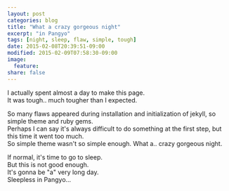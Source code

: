 ```yaml
---
layout: post
categories: blog
title: "What a crazy gorgeous night"
excerpt: "in Pangyo"
tags: [night, sleep, flaw, simple, tough]
date: 2015-02-08T20:39:51-09:00
modified: 2015-02-09T07:58:30-09:00
image:
  feature:
share: false
---
```


I actually spent almost a day to make this page.  
It was tough.. much tougher than I expected.  

So many flaws appeared during installation and initialization of jekyll, so simple theme and ruby gems.  
Perhaps I can say it's always difficult to do something at the first step, but this time it went too much.  
So simple theme wasn't so simple enough. What a.. crazy gorgeous night.  

If normal, it's time to go to sleep.  
But this is not good enough.  
It's gonna be "a" very long day.  
Sleepless in Pangyo...